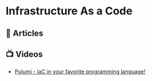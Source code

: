 # Infrastructure As a Code

## 📕 Articles
## 📺 Videos
- [Pulumi - IaC in your favorite programming language!](https://www.youtube.com/watch?v=vIjeiDcsR3Q)